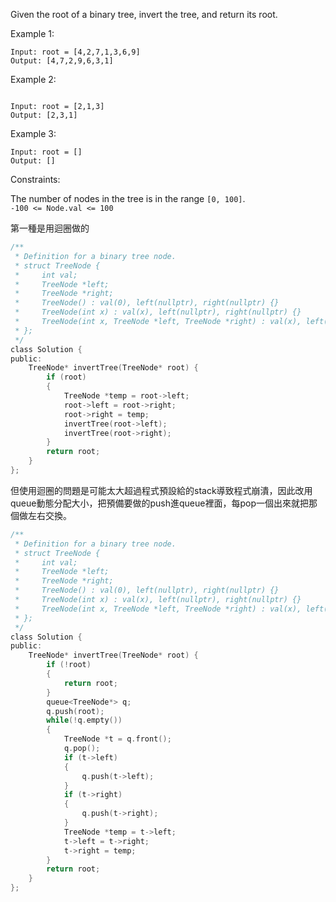 Given the root of a binary tree, invert the tree, and return its root.

 

Example 1:

```
Input: root = [4,2,7,1,3,6,9]
Output: [4,7,2,9,6,3,1]
```
Example 2:
```

Input: root = [2,1,3]
Output: [2,3,1]
```
Example 3:
```
Input: root = []
Output: []
 ```

Constraints:

The number of nodes in the tree is in the range ```[0, 100]```.  
```-100 <= Node.val <= 100```

第一種是用迴圈做的
```c
/**
 * Definition for a binary tree node.
 * struct TreeNode {
 *     int val;
 *     TreeNode *left;
 *     TreeNode *right;
 *     TreeNode() : val(0), left(nullptr), right(nullptr) {}
 *     TreeNode(int x) : val(x), left(nullptr), right(nullptr) {}
 *     TreeNode(int x, TreeNode *left, TreeNode *right) : val(x), left(left), right(right) {}
 * };
 */
class Solution {
public:
    TreeNode* invertTree(TreeNode* root) {
        if (root)
        {
            TreeNode *temp = root->left;
            root->left = root->right;
            root->right = temp;
            invertTree(root->left);
            invertTree(root->right);
        }
        return root;
    }
};
```
但使用迴圈的問題是可能太大超過程式預設給的stack導致程式崩潰，因此改用queue動態分配大小，把預備要做的push進queue裡面，每pop一個出來就把那個做左右交換。
```c
/**
 * Definition for a binary tree node.
 * struct TreeNode {
 *     int val;
 *     TreeNode *left;
 *     TreeNode *right;
 *     TreeNode() : val(0), left(nullptr), right(nullptr) {}
 *     TreeNode(int x) : val(x), left(nullptr), right(nullptr) {}
 *     TreeNode(int x, TreeNode *left, TreeNode *right) : val(x), left(left), right(right) {}
 * };
 */
class Solution {
public:
    TreeNode* invertTree(TreeNode* root) {
        if (!root)
        {
            return root;
        }
        queue<TreeNode*> q;
        q.push(root);
        while(!q.empty())
        {
            TreeNode *t = q.front();
            q.pop();
            if (t->left)
            {
                q.push(t->left);
            }
            if (t->right)
            {
                q.push(t->right);
            }
            TreeNode *temp = t->left;
            t->left = t->right;
            t->right = temp;
        }
        return root;
    }
};
```
